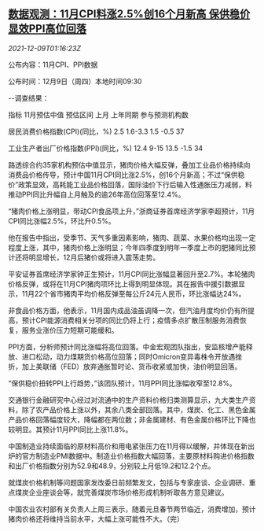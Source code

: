<!--1639013463000-->
[数据观测：11月CPI料涨2.5%创16个月新高 保供稳价显效PPI高位回落](https://cn.reuters.com/article/cpoll-china-nov-cpi-ppi-1209-idCNKBS2IO02R)
------

<div><i>2021-12-09T01:16:23Z</i></div><p>公布内容：11月CPI、PPI数据</p><p>公布时间：12月9日（周四）本地时间09:30</p><p>--调查结果：</p><p>指标 11月预估中值 预估区间 上月 上年同期 参与预测机构数</p><p>居民消费价格指数(CPI)(同比，%) 2.5 1.6-3.3 1.5 -0.5 37</p><p>工业生产者出厂价格指数(PPI)(同比，%) 12.4 9-15 13.5 -1.5 34</p><p>路透综合约35家机构预估中值显示，猪肉价格大幅反弹，叠加工业品价格持续向消费品价格传导，预计中国11月CPI同比涨2.5%，创16个月新高；不过“保供稳价”政策显效，高耗能工业品价格回落，国际油价下行后输入性通胀压力减弱，料推动PPI同比升幅自上月触及的逾26年高位回落至12.4%。</p><p>“猪肉价格上涨明显，带动CPI食品项上升，”浙商证券首席经济学家李超预计，11月CPI同比涨幅2.5%，环比升0.5%。</p><p>他在报告中指出，受季节、天气多重因素影响，猪肉、蔬菜、水果价格均出现一定程度上涨，其中，猪肉价格上涨明显；今年四季度到明年一季度上市的肥猪同比预计还将明显增长，12月后猪价或将进入震荡走势。</p><p>平安证券首席经济学家钟正生预计，11月CPI同比涨幅显著回升至2.7%。本轮猪肉价格反弹，或将在11月CPI猪肉项环比上得到明显体现。其在报告中援引数据显示，11月22个省市猪肉平均价格反弹至每公斤24元人民币，环比涨幅达24%。</p><p>非食品价格方面，他表示，11月国内成品油虽调降一次，但汽油月度均价仍有所提高，预计CPI能源消费相关分项的同比仍将上行；疫情多点扩散压制服务消费恢复，服务业涨价压力短期可能缓和。</p><p>PPI方面，分析师预计同比涨幅将高位回落。中金宏观团队指出，安监核增产能释放、进口松动，动力煤期货价格高位回落；同时Omicron变异毒株令开放遇挫折，加上美联储（FED）放弃通胀暂时论、货币收紧或加快，油价明显回落。</p><p>“保供稳价扭转PPI上行趋势，”该团队预计，11月PPI同比涨幅收窄至12.8%。</p><p>交通银行金融研究中心经过对流通中的生产资料价格归类测算显示，九大类生产资料，除了农产品价格上涨以外，其余八类全部回落。其中，煤炭、化工、黑色金属产品价格回落幅度较大，降幅都在两位数；非金属建材、有色金属价格环比下降也较明显。其预计11月PPI同比上涨11.8%。</p><p>中国制造业持续面临的原材料高价和用电紧张压力在11月得以缓解，并体现在新出炉的官方制造业PMI数据中。制造业价格指数大幅回落，主要原材料购进价格指数和出厂价格指数分别为52.9和48.9，分别较上月低19.2和12.2个点。</p><p>就煤炭价格机制等问题国家发改委日前频繁发文，包括与专家座谈、企业调研、重点煤炭企业座谈会等，就完善煤炭市场价格形成机制听取各方意见建议。</p><p>中国农业农村部有关负责人上周三表示，随着元旦春节两节临近，消费增加，预计猪肉价格还将维持当前水平，大幅上涨可能性不大。（完）</p>
